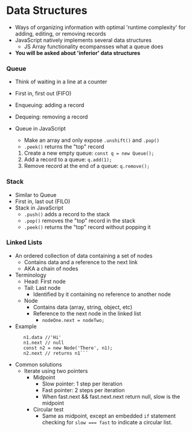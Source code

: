 # Data Structures

- Ways of organizing information with optimal 'runtime complexity' for adding, editing, or removing records
- JavaScript natively implements several data structures
  * JS Array functionality ecompansses what a queue does
- **You will be asked about 'inferior' data structures**

### Queue

- Think of waiting in a line at a counter
- First in, first out (FIFO)
- Enqueuing: adding a record
- Dequeing: removing a record
- Queue in JavaScript
  * Make an array and only expose `.unshift()` and `.pop()`
  * `.peek()` returns the "top" record
  
  1.  Create a new empty queue: `const q = new Queue();`
  2.  Add a record to a queue: `q.add(1);`
  3.  Remove record at the end of a queue: `q.remove();`

### Stack

- Similar to Queue
- First in, last out (FILO)
- Stack in JavaScript
  * `.push()` adds a record to the stack
  * `.pop()` removes the "top" record in the stack
  * `.peek()` returns the "top" record without popping it

### Linked Lists

  - An ordered collection of data containing a set of nodes
    * Contains data and a reference to the next link
    * AKA a chain of nodes
  - Terminology
    * Head: First node
    * Tail: Last node
      - Identified by it containing no reference to another node
    * Node
      - Contains data (array, string, object, etc)
      - Reference to the next node in the linked list
        * `nodeOne.next = nodeTwo;`
  - Example
    ```const n1 = new Node('Hi');
       n1.data //'Hi'
       n1.next // null
       const n2 = new Node('There', n1);
       n2.next // returns n1```
  - Common solutions
    * Iterate using two pointers
      - Midpoint
        * Slow pointer: 1 step per iteration
        * Fast pointer: 2 steps per iteration
        * When fast.next && fast.next.next return null, slow is the midpoint
      - Circular test
        * Same as midpoint, except an embedded `if` statement checking for 
          `slow === fast` to indicate a circular list.